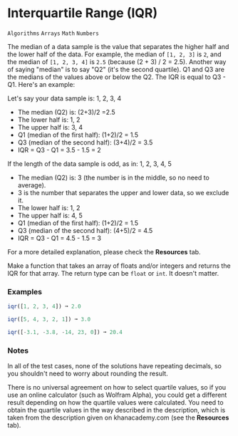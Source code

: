 # Interquartile Range (IQR)

`Algorithms` `Arrays` `Math` `Numbers`

The median of a data sample is the value that separates the higher half and the lower half of the data. For example, the median of `[1, 2, 3]` is `2`, and the median of `[1, 2, 3, 4]` is `2.5` (because (2 + 3) / 2 = 2.5). Another way of saying "median" is to say "Q2" (it's the second quartile). Q1 and Q3 are the medians of the values above or below the Q2. The IQR is equal to Q3 - Q1. Here's an example:

Let's say your data sample is: 1, 2, 3, 4

- The median (Q2) is: (2+3)/2 =2.5
- The lower half is: 1, 2
- The upper half is: 3, 4
- Q1 (median of the first half): (1+2)/2 = 1.5
- Q3 (median of the second half): (3+4)/2 = 3.5
- IQR = Q3 - Q1 = 3.5 - 1.5 = 2

If the length of the data sample is odd, as in: 1, 2, 3, 4, 5

- The median (Q2) is: 3 (the number is in the middle, so no need to average).
- 3 is the number that separates the upper and lower data, so we exclude it.
- The lower half is: 1, 2
- The upper half is: 4, 5
- Q1 (median of the first half): (1+2)/2 = 1.5
- Q3 (median of the second half): (4+5)/2 = 4.5
- IQR = Q3 - Q1 = 4.5 - 1.5 = 3

For a more detailed explanation, please check the **Resources** tab.

Make a function that takes an array of floats and/or integers and returns the IQR for that array. The return type can be `float` or `int`. It doesn't matter.

### Examples

```js
iqr([1, 2, 3, 4]) ➞ 2.0

iqr([5, 4, 3, 2, 1]) ➞ 3.0

iqr([-3.1, -3.8, -14, 23, 0]) ➞ 20.4
```

### Notes

In all of the test cases, none of the solutions have repeating decimals, so you shouldn't need to worry about rounding the result.

There is no universal agreement on how to select quartile values, so if you use an online calculator (such as Wolfram Alpha), you could get a different result depending on how the quartile values were calculated. You need to obtain the quartile values in the way described in the description, which is taken from the description given on khanacademy.com (see the **Resources** tab).

